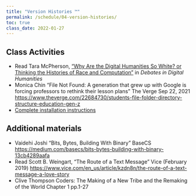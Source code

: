 ```yaml
---
title: "Version Histories ™️"
permalink: /schedule/04-version-histories/
toc: true
class_date: 2022-01-27
---
```


## Class Activities

- Read Tara McPherson, [“Why Are the Digital Humanities So White? or Thinking the Histories of Race and Computation”](https://dhdebates.gc.cuny.edu/read/untitled-88c11800-9446-469b-a3be-3fdb36bfbd1e/section/20df8acd-9ab9-4f35-8a5d-e91aa5f4a0ea#ch09) in *Debates in Digital Humanities*
- Monica Chin “File Not Found: A generation that grew up with Google is forcing professors to rethink their lesson plans” The Verge Sep 22, 2021 <https://www.theverge.com/22684730/students-file-folder-directory-structure-education-gen-z>
- [Complete installation instructions]({{site.baseurl}}/weeks/week1/installation-instructions) 

## Additional materials

- Vaidehi Joshi “Bits, Bytes, Building With Binary” BaseCS <https://medium.com/basecs/bits-bytes-building-with-binary-13cb4289aafa>
- Read Scott B. Weingart, “The Route of a Text Message” Vice (February 2019) <https://www.vice.com/en_us/article/kzdn8n/the-route-of-a-text-message-a-love-story>
- Clive Thompson Coders: The Making of a New Tribe and the Remaking of the World Chapter 1 pp.1-27
